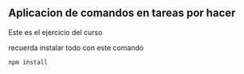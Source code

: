 ## Aplicacion de comandos en tareas por hacer

Este es el ejercicio del curso

recuerda instalar todo con este comando
```
npm install
```